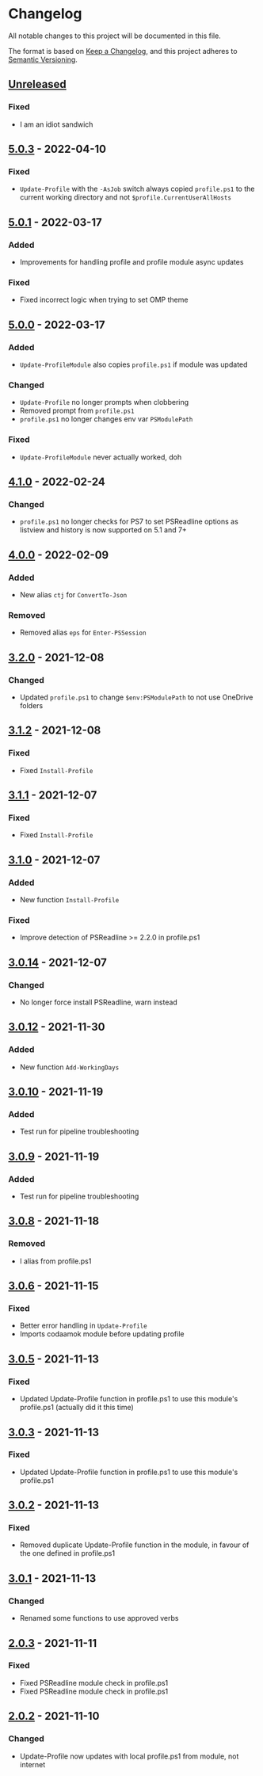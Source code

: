 # Changelog
All notable changes to this project will be documented in this file.

The format is based on [Keep a Changelog](https://keepachangelog.com/en/1.0.0/),
and this project adheres to [Semantic Versioning](https://semver.org/spec/v2.0.0.html).

## [Unreleased]
### Fixed
- I am an idiot sandwich

## [5.0.3] - 2022-04-10
### Fixed
- `Update-Profile` with the `-AsJob` switch always copied `profile.ps1` to the current working directory and not `$profile.CurrentUserAllHosts`

## [5.0.1] - 2022-03-17
### Added
- Improvements for handling profile and profile module async updates

### Fixed
- Fixed incorrect logic when trying to set OMP theme

## [5.0.0] - 2022-03-17
### Added
- `Update-ProfileModule` also copies `profile.ps1` if module was updated

### Changed
- `Update-Profile` no longer prompts when clobbering
- Removed prompt from `profile.ps1`
- `profile.ps1` no longer changes env var `PSModulePath`

### Fixed
- `Update-ProfileModule` never actually worked, doh

## [4.1.0] - 2022-02-24
### Changed
- `profile.ps1` no longer checks for PS7 to set PSReadline options as listview and history is now supported on 5.1 and 7+

## [4.0.0] - 2022-02-09
### Added
- New alias `ctj` for `ConvertTo-Json`

### Removed
- Removed alias `eps` for `Enter-PSSession`

## [3.2.0] - 2021-12-08
### Changed
- Updated `profile.ps1` to change `$env:PSModulePath` to not use OneDrive folders

## [3.1.2] - 2021-12-08
### Fixed
- Fixed `Install-Profile`

## [3.1.1] - 2021-12-07
### Fixed
- Fixed `Install-Profile`

## [3.1.0] - 2021-12-07
### Added
- New function `Install-Profile`

### Fixed
- Improve detection of PSReadline >= 2.2.0 in profile.ps1

## [3.0.14] - 2021-12-07
### Changed
- No longer force install PSReadline, warn instead

## [3.0.12] - 2021-11-30
### Added
- New function `Add-WorkingDays`

## [3.0.10] - 2021-11-19
### Added
- Test run for pipeline troubleshooting

## [3.0.9] - 2021-11-19
### Added
- Test run for pipeline troubleshooting

## [3.0.8] - 2021-11-18
### Removed
- l alias from profile.ps1

## [3.0.6] - 2021-11-15
### Fixed
- Better error handling in `Update-Profile`
- Imports codaamok module before updating profile

## [3.0.5] - 2021-11-13
### Fixed
- Updated Update-Profile function in profile.ps1 to use this module's profile.ps1 (actually did it this time)

## [3.0.3] - 2021-11-13
### Fixed
- Updated Update-Profile function in profile.ps1 to use this module's profile.ps1

## [3.0.2] - 2021-11-13
### Fixed
- Removed duplicate Update-Profile function in the module, in favour of the one defined in profile.ps1

## [3.0.1] - 2021-11-13
### Changed
- Renamed some functions to use approved verbs

## [2.0.3] - 2021-11-11
### Fixed
- Fixed PSReadline module check in profile.ps1
- Fixed PSReadline module check in profile.ps1

## [2.0.2] - 2021-11-10
### Changed
- Update-Profile now updates with local profile.ps1 from module, not internet

[Unreleased]: https://github.com/codaamok/codaamok/compare/5.0.3..HEAD
[5.0.3]: https://github.com/codaamok/codaamok/compare/5.0.1..5.0.3
[5.0.1]: https://github.com/codaamok/codaamok/compare/5.0.0..5.0.1
[5.0.0]: https://github.com/codaamok/codaamok/compare/4.1.0..5.0.0
[4.1.0]: https://github.com/codaamok/codaamok/compare/4.0.0..4.1.0
[4.0.0]: https://github.com/codaamok/codaamok/compare/3.2.0..4.0.0
[3.2.0]: https://github.com/codaamok/codaamok/compare/3.1.2..3.2.0
[3.1.2]: https://github.com/codaamok/codaamok/compare/3.1.1..3.1.2
[3.1.1]: https://github.com/codaamok/codaamok/compare/3.1.0..3.1.1
[3.1.0]: https://github.com/codaamok/codaamok/compare/3.0.14..3.1.0
[3.0.14]: https://github.com/codaamok/codaamok/compare/3.0.12..3.0.14
[3.0.12]: https://github.com/codaamok/codaamok/compare/3.0.10..3.0.12
[3.0.10]: https://github.com/codaamok/codaamok/compare/3.0.9..3.0.10
[3.0.9]: https://github.com/codaamok/codaamok/compare/3.0.8..3.0.9
[3.0.8]: https://github.com/codaamok/codaamok/compare/3.0.6..3.0.8
[3.0.6]: https://github.com/codaamok/codaamok/compare/3.0.5..3.0.6
[3.0.5]: https://github.com/codaamok/codaamok/compare/3.0.3..3.0.5
[3.0.3]: https://github.com/codaamok/codaamok/compare/3.0.2..3.0.3
[3.0.2]: https://github.com/codaamok/codaamok/compare/3.0.1..3.0.2
[3.0.1]: https://github.com/codaamok/codaamok/compare/2.0.3..3.0.1
[2.0.3]: https://github.com/codaamok/codaamok/compare/2.0.2..2.0.3
[2.0.2]: https://github.com/codaamok/codaamok/tree/2.0.2